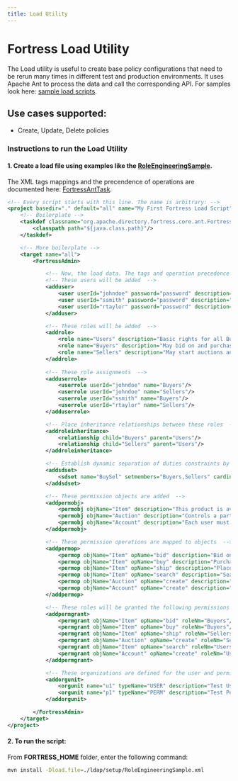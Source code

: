 ```yaml
---
title: Load Utility
---
```


# Fortress Load Utility

The Load utility is useful to create base policy configurations that need to be rerun many times in different test and production environments.
It uses Apache Ant to process the data and call the corresponding API.
For samples look here: [sample load scripts](https://github.com/apache/directory-fortress-core/tree/master/ldap/setup).

## Use cases supported:

* Create, Update, Delete policies

### Instructions to run the Load Utility

#### 1. Create a load file using examples like the [RoleEngineeringSample](https://github.com/apache/directory-fortress-core/blob/master/ldap/setup/RoleEngineeringSample.xml).

The XML tags mappings and the precendence of operations are documented here: [FortressAntTask](https://directory.apache.org/fortress/gen-docs/latest/apidocs/org/apache/directory/fortress/core/ant/FortressAntTask.html).

```xml
<!-- Every script starts with this line. The name is arbitrary: -->
<project basedir="." default="all" name="My First Fortress Load Script">
    <!-- Boilerplate -->    
    <taskdef classname="org.apache.directory.fortress.core.ant.FortressAntTask" name="FortressAdmin">
        <classpath path="${java.class.path}"/>
    </taskdef>

    <!-- More boilerplate -->    
    <target name="all">
        <FortressAdmin>

            <!-- Now, the load data. The tags and operation precedence is defined in FortressAntTask  -->            
            <!-- These users will be added  -->            
            <adduser>
                <user userId="johndoe" password="password" description="User has both Buyer and Seller Roles Assigned" cn="Jon Doe" sn="Doe" ou="u1" />
                <user userId="ssmith" password="password" description="User has Buyer Role Assigned" cn="Steve Smith" sn="Smith" ou="u1" />
                <user userId="rtaylor" password="password" description="User has Seller Role Assigned" cn="Ricky Taylor" sn="Taylor" ou="u1" />
            </adduser>

            <!-- These roles will be added  -->
            <addrole>
                <role name="Users" description="Basic rights for all Buyers and Sellers"/>
                <role name="Buyers" description="May bid on and purchase products"/>
                <role name="Sellers" description="May start auctions and ship items"/>
            </addrole>
            
            <!-- These role assignments  -->
            <adduserrole>
                <userrole userId="johndoe" name="Buyers"/>
                <userrole userId="johndoe" name="Sellers"/>
                <userrole userId="ssmith" name="Buyers"/>
                <userrole userId="rtaylor" name="Sellers"/>
            </adduserrole>

            <!-- Place inheritance relationships between these roles  -->
            <addroleinheritance>
                <relationship child="Buyers" parent="Users"/>
                <relationship child="Sellers" parent="Users"/>
            </addroleinheritance>

            <!-- Establish dynamic separation of duties constraints by making these roles mutually exclusive for activation  -->            
            <addsdset>
                <sdset name="BuySel" setmembers="Buyers,Sellers" cardinality="2" setType="DYNAMIC" description="User can only be activate one role of this set"/>
            </addsdset>

            <!-- These permission objects are added  -->            
            <addpermobj>
                <permobj objName="Item" description="This product is available for purchase" ou="p1" />
                <permobj objName="Auction" description="Controls a particular online auction" ou="p1" />
                <permobj objName="Account" description="Each user must have one of these" ou="p1" />
            </addpermobj>

            <!-- These permission operations are mapped to objects  -->            
            <addpermop>
                <permop objName="Item" opName="bid" description="Bid on a given product"/>
                <permop objName="Item" opName="buy" description="Purchase a given product"/>
                <permop objName="Item" opName="ship" description="Place a product up for sale"/>
                <permop objName="Item" opName="search" description="Search through item list"/>
                <permop objName="Auction" opName="create" description="May start a new auction"/>
                <permop objName="Account" opName="create" description="Ability to add a new account"/>
            </addpermop>

            <!-- These roles will be granted the following permissions  -->            
            <addpermgrant>
                <permgrant objName="Item" opName="bid" roleNm="Buyers"/>
                <permgrant objName="Item" opName="buy" roleNm="Buyers"/>
                <permgrant objName="Item" opName="ship" roleNm="Sellers"/>
                <permgrant objName="Auction" opName="create" roleNm="Sellers"/>
                <permgrant objName="Item" opName="search" roleNm="Users"/>
                <permgrant objName="Account" opName="create" roleNm="Users"/>
            </addpermgrant>

            <!-- These organizations are defined for the user and permissions  -->            
            <addorgunit>
                <orgunit name="u1" typeName="USER" description="Test User Org for Rbac Role Engineering Sample"/>
                <orgunit name="p1" typeName="PERM" description="Test Perm Org for Rbac Role Engineering Sample"/>
            </addorgunit>

        </FortressAdmin>
    </target>
</project>
```

#### 2. To run the script:

From **FORTRESS_HOME** folder, enter the following command:

```bash
mvn install -Dload.file=./ldap/setup/RoleEngineeringSample.xml
```
